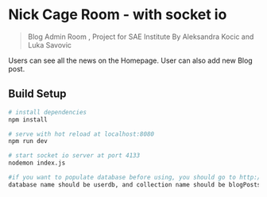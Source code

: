 # Nick Cage Room - with socket io

> Blog Admin Room , Project for SAE Institute
> By Aleksandra Kocic and Luka Savovic

Users can see all the news on the Homepage. User can also add new Blog post.
## Build Setup

``` bash
# install dependencies
npm install

# serve with hot reload at localhost:8080
npm run dev

# start socket io server at port 4133
nodemon index.js

#if you want to populate database before using, you should go to http://localhost:3001/populate
database name should be userdb, and collection name should be blogPosts
